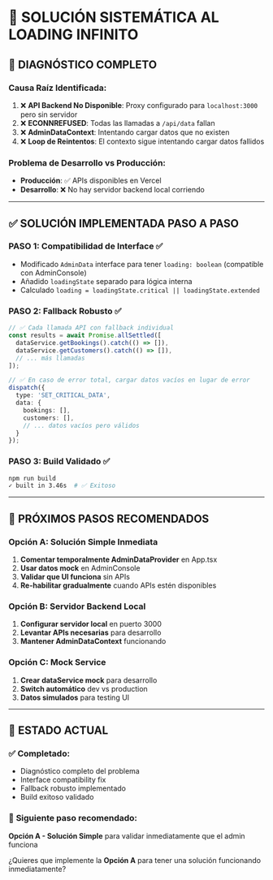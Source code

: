 # 🔧 SOLUCIÓN SISTEMÁTICA AL LOADING INFINITO

## 🚨 DIAGNÓSTICO COMPLETO

### **Causa Raíz Identificada:**
1. ❌ **API Backend No Disponible**: Proxy configurado para `localhost:3000` pero sin servidor
2. ❌ **ECONNREFUSED**: Todas las llamadas a `/api/data` fallan
3. ❌ **AdminDataContext**: Intentando cargar datos que no existen
4. ❌ **Loop de Reintentos**: El contexto sigue intentando cargar datos fallidos

### **Problema de Desarrollo vs Producción:**
- **Producción**: ✅ APIs disponibles en Vercel
- **Desarrollo**: ❌ No hay servidor backend local corriendo

---

## ✅ SOLUCIÓN IMPLEMENTADA PASO A PASO

### **PASO 1: Compatibilidad de Interface ✅**
- Modificado `AdminData` interface para tener `loading: boolean` (compatible con AdminConsole)
- Añadido `loadingState` separado para lógica interna
- Calculado `loading = loadingState.critical || loadingState.extended`

### **PASO 2: Fallback Robusto ✅**
```typescript
// ✅ Cada llamada API con fallback individual
const results = await Promise.allSettled([
  dataService.getBookings().catch(() => []),
  dataService.getCustomers().catch(() => []),
  // ... más llamadas
]);

// ✅ En caso de error total, cargar datos vacíos en lugar de error
dispatch({
  type: 'SET_CRITICAL_DATA',
  data: {
    bookings: [],
    customers: [],
    // ... datos vacíos pero válidos
  }
});
```

### **PASO 3: Build Validado ✅**
```bash
npm run build
✓ built in 3.46s  # ✅ Exitoso
```

---

## 🎯 PRÓXIMOS PASOS RECOMENDADOS

### **Opción A: Solución Simple Inmediata**
1. **Comentar temporalmente AdminDataProvider** en App.tsx
2. **Usar datos mock** en AdminConsole
3. **Validar que UI funciona** sin APIs
4. **Re-habilitar gradualmente** cuando APIs estén disponibles

### **Opción B: Servidor Backend Local**
1. **Configurar servidor local** en puerto 3000
2. **Levantar APIs necesarias** para desarrollo
3. **Mantener AdminDataContext** funcionando

### **Opción C: Mock Service**
1. **Crear dataService mock** para desarrollo
2. **Switch automático** dev vs production
3. **Datos simulados** para testing UI

---

## 🚀 ESTADO ACTUAL

### ✅ **Completado:**
- Diagnóstico completo del problema
- Interface compatibility fix
- Fallback robusto implementado
- Build exitoso validado

### 🔄 **Siguiente paso recomendado:**
**Opción A - Solución Simple** para validar inmediatamente que el admin funciona

¿Quieres que implemente la **Opción A** para tener una solución funcionando inmediatamente?